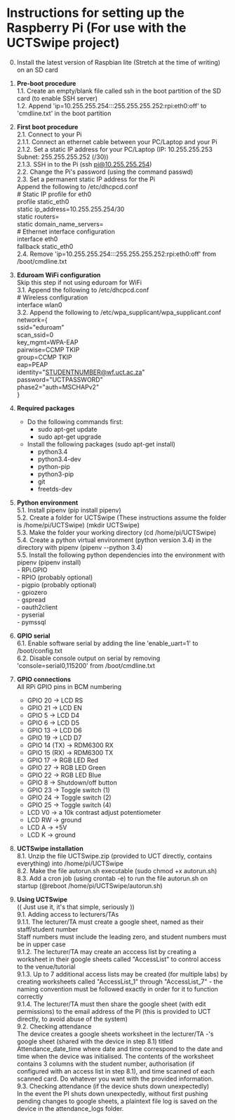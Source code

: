 # Instructions for setting up the Raspberry Pi (For use with the UCTSwipe project)  
0. Install the latest version of Raspbian lite (Stretch at the time of writing) on an SD card  
1. **Pre-boot procedure**  
   1.1. Create an empty/blank file called ssh in the boot partition of the SD card (to enable SSH server)  
   1.2. Append 'ip=10.255.255.254:::255.255.255.252:rpi:eth0:off' to 'cmdline.txt' in the boot partition  
2. **First boot procedure**  
   2.1. Connect to your Pi  
        2.1.1. Connect an ethernet cable between your PC/Laptop and your Pi  
        2.1.2. Set a static IP address for your PC/Laptop (IP: 10.255.255.253 Subnet: 255.255.255.252 (/30))  
        2.1.3. SSH in to the Pi (ssh pi@10.255.255.254)  
   2.2. Change the Pi's password (using the command passwd)  
   2.3. Set a permanent static IP address for the Pi  
        Append the following to /etc/dhcpcd.conf  
        # Static IP profile for eth0  
        profile static_eth0  
        static ip_address=10.255.255.254/30  
        static routers=  
        static domain_name_servers=    
        # Ethernet interface configuration  
        interface eth0  
        fallback static_eth0  
   2.4. Remove 'ip=10.255.255.254:::255.255.255.252:rpi:eth0:off' from /boot/cmdline.txt  
     
3. **Eduroam WiFi configuration**  
   Skip this step if not using eduroam for WiFi  
   3.1. Append the following to /etc/dhcpcd.conf  
        # Wireless configuration  
        interface wlan0  
   3.2. Append the following to /etc/wpa_supplicant/wpa_supplicant.conf  
        network={  
        ssid="eduroam"  
        scan_ssid=0  
        key_mgmt=WPA-EAP  
        pairwise=CCMP TKIP  
        group=CCMP TKIP  
        eap=PEAP  
        identity="STUDENTNUMBER@wf.uct.ac.za"  
        password="UCTPASSWORD"  
        phase2="auth=MSCHAPv2"  
        }  
4. **Required packages**  
   - Do the following commands first:  
     - sudo apt-get update  
     - sudo apt-get upgrade  
   - Install the following packages (sudo apt-get install)  
     - python3.4  
     - python3.4-dev  
     - python-pip  
     - python3-pip  
     - git  
     - freetds-dev  
5. **Python environment**  
   5.1. Install pipenv (pip install pipenv)  
   5.2. Create a folder for UCTSwipe (These instructions assume the folder is /home/pi/UCTSwipe) (mkdir UCTSwipe)  
   5.3. Make the folder your working directory (cd /home/pi/UCTSwipe)  
   5.4. Create a python virtual environment (python version 3.4) in the directory with pipenv (pipenv --python 3.4)  
   5.5. Install the following python dependencies into the environment with pipenv (pipenv install)  
        - RPi.GPIO  
        - RPIO (probably optional)  
        - pigpio (probably optional)  
        - gpiozero  
        - gspread  
        - oauth2client  
        - pyserial  
        - pymssql  
6. **GPIO serial**  
   6.1. Enable software serial by adding the line 'enable_uart=1' to /boot/config.txt  
   6.2. Disable console output on serial by removing 'console=serial0,115200' from /boot/cmdline.txt  
7. **GPIO connections**  
   All RPi GPIO pins in BCM numbering  
   - GPIO 20 -> LCD RS  
   - GPIO 21 -> LCD EN  
   - GPIO 5 -> LCD D4  
   - GPIO 6 -> LCD D5  
   - GPIO 13 -> LCD D6  
   - GPIO 19 -> LCD D7  
   - GPIO 14 (TX) -> RDM6300 RX  
   - GPIO 15 (RX) -> RDM6300 TX  
   - GPIO 17 -> RGB LED Red  
   - GPIO 27 -> RGB LED Green  
   - GPIO 22 -> RGB LED Blue  
   - GPIO 8 -> Shutdown/off button  
   - GPIO 23 -> Toggle switch (1)  
   - GPIO 24 -> Toggle switch (2)  
   - GPIO 25 -> Toggle switch (4)  
   - LCD V0 -> a 10k contrast adjust potentiometer  
   - LCD RW -> ground  
   - LCD A -> +5V  
   - LCD K -> ground  
8. **UCTSwipe installation**  
   8.1. Unzip the file UCTSwipe.zip (provided to UCT directly, contains everything) into /home/pi/UCTSwipe  
   8.2. Make the file autorun.sh executable (sudo chmod +x autorun.sh)  
   8.3. Add a cron job (using crontab -e) to run the file autorun.sh on startup (@reboot /home/pi/UCTSwipe/autorun.sh)  
9. **Using UCTSwipe**  
   (( Just use it, it's that simple, seriously ))  
   9.1. Adding access to lecturers/TAs  
        9.1.1. The lecturer/TA must create a google sheet, named as their staff/student number  
               Staff numbers must include the leading zero, and student numbers must be in upper case  
        9.1.2. The lecturer/TA may create an acccess list by creating a worksheet in their google sheets called "AccessList" to control access to the venue/tutorial  
        9.1.3. Up to 7 additional access lists may be created (for multiple labs) by creating worksheets called "AccessList_1" through "AccessList_7" - the naming convention must be followed exactly in order for it to function correctly  
        9.1.4. The lecturer/TA must then share the google sheet (with edit permissions) to the email address of the PI (this is provided to UCT directly, to avoid abuse of the system)  
   9.2. Checking attendance  
        The device creates a google sheets worksheet in the lecturer/TA -'s google sheet (shared with the device in step 8.1) titled Attendance_date_time where date and time correspond to the date and time when the device was initialised. The contents of the worksheet contains 3 columns with the student number, authorisation (if configured with an access list in step 8.1), and time scanned of each scanned card. Do whatever you want with the provided information.  
   9.3. Checking attendance (if the device shuts down unexpectedly)  
        In the event the PI shuts down unexpectedly, without first pushing pending changes to google sheets, a plaintext file log is saved on the device in the attendance_logs folder.  
